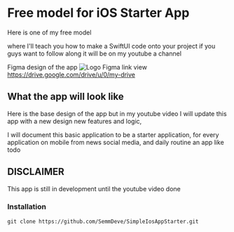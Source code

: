 # Free model for iOS Starter App

Here is one of my free model

where I'll teach you how to make a SwiftUI code onto your project
if you guys want to follow along it will be on my youtube a channel

Figma design of the app
![Logo](https://iili.io/HldNRZ7.png)
Figma link view https://drive.google.com/drive/u/0/my-drive

## What the app will look like

Here is the base design of the app but in my youtube video I will update 
this app with a new design new features and logic, 

I will document this basic application to be a starter application, 
for every application on mobile from news social media, and daily routine
an app like todo 

## DISCLAIMER
This app is still in development until the youtube video done

### Installation
```
git clone https://github.com/SemmDeve/SimpleIosAppStarter.git
```
    
